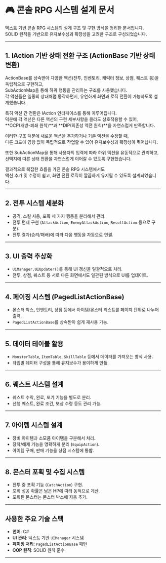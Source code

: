 # 🎮 콘솔 RPG 시스템 설계 문서

텍스트 기반 콘솔 RPG 시스템의 설계 구조 및 구현 방식을 정리한 문서입니다.  
SOLID 원칙을 기반으로 유지보수성과 확장성을 고려한 구조로 구성되었습니다.

---

## 1. IAction 기반 상태 전환 구조 (ActionBase 기반 상태 변환)

ActionBase를 상속받아 다양한 액션(전투, 인벤토리, 캐릭터 정보, 상점, 퀘스트 등)을 독립적으로 구현하고,  
SubActionMap을 통해 하위 행동을 관리하는 구조를 사용했습니다.  
각 액션들은 일종의 상태처럼 동작하면서, 유연하게 화면과 로직 전환이 가능하도록 설계했습니다.

특히 액션 간 전환은 IAction 인터페이스를 통해 이루어집니다.  
덕분에 각 액션은 다른 액션의 구현 세부사항을 몰라도 상호작용할 수 있어,  
**OCP(개방-폐쇄 원칙)**과 **DIP(의존성 역전 원칙)**을 자연스럽게 만족합니다.

이러한 구조 덕분에 새로운 액션을 추가하거나 기존 액션을 수정할 때,  
다른 코드에 영향 없이 독립적으로 작업할 수 있어 유지보수성과 확장성이 뛰어납니다.

또한 SubActionMap을 통해 사용자의 입력에 따라 하위 액션을 유동적으로 관리하고,  
선택지에 따른 상태 전환을 자연스럽게 이어갈 수 있도록 구현했습니다.

결과적으로 복잡한 흐름을 가진 콘솔 RPG 시스템에서도  
액션 추가 및 수정이 쉽고, 화면 전환 로직이 깔끔하게 유지될 수 있도록 설계되었습니다.

---

## 2. 전투 시스템 세분화

- 공격, 스킬 사용, 포획 세 가지 행동을 분리해서 관리.
- 전투 턴제 구현 (`AttackAction`, `EnemyAttackAction`, `ResultAction` 등으로 구분).
- 전투 결과(승리/패배)에 따라 다음 행동을 자동으로 연결.

---

## 3. UI 출력 추상화

- `UiManager.UIUpdater()`를 통해 UI 갱신을 일괄적으로 처리.
- 전투, 상점, 퀘스트 등 서로 다른 화면에서도 일관된 방식으로 UI를 업데이트.

---

## 4. 페이징 시스템 (PagedListActionBase)

- 몬스터 박스, 인벤토리, 상점 등에서 아이템/몬스터 리스트를 페이지 단위로 나누어 출력.
- `PagedListActionBase`를 상속받아 쉽게 재사용 가능.

---

## 5. 데이터 테이블 활용

- `MonsterTable`, `ItemTable`, `SkillTable` 등에서 데이터를 가져오는 방식 사용.
- 타입별 데이터 구성을 통해 유지보수가 용이하게 만듦.

---

## 6. 퀘스트 시스템 설계

- 퀘스트 수락, 완료, 포기 기능을 별도로 분리.
- 선행 퀘스트, 완료 조건, 보상 수령 등도 관리 가능.

---

## 7. 아이템 시스템 설계

- 장비 아이템과 소모품 아이템을 구분해서 처리.
- 장착/해제 기능을 명확하게 분리 (`EquipAction`).
- 아이템 구매, 판매 기능을 상점 시스템에 통합.

---

## 8. 몬스터 포획 및 수집 시스템

- 전투 중 포획 기능 (`CatchAction`) 구현.
- 포획 성공 확률은 남은 HP에 따라 동적으로 계산.
- 포획된 몬스터는 몬스터 박스에 자동 추가.

---

## 사용한 주요 기술 스택

- **언어**: C#
- **UI 관리**: 텍스트 기반 `UIManager` 시스템
- **페이징 처리**: `PagedListActionBase` 패턴
- **OOP 원칙**: SOLID 원칙 준수

---
